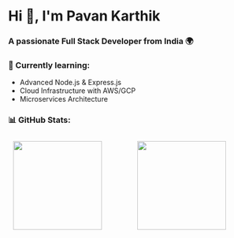 # Hi 👋, I'm Pavan Karthik

### A passionate Full Stack Developer from India 🌍

### 🌱 Currently learning:
- Advanced Node.js & Express.js
- Cloud Infrastructure with AWS/GCP
- Microservices Architecture
  
### 📊 GitHub Stats:

<div style="display: flex; justify-content: space-between; width="100%">

  <!-- GitHub Stats -->
  <div style="flex: 1; padding: 10px;">
    <img height="180em" src="https://github-readme-stats.vercel.app/api?username=pavankarthikgaraga&show_icons=true&locale=en&theme=dark&hide_border=true" />
  </div>

  <!-- Top Languages -->
  <div style="flex: 1; padding: 10px;">
    <img height="180em" src="https://github-readme-stats.vercel.app/api/top-langs?username=pavankarthikgaraga&show_icons=true&locale=en&layout=compact&theme=dark&hide_border=true" />
  </div>
</div>


